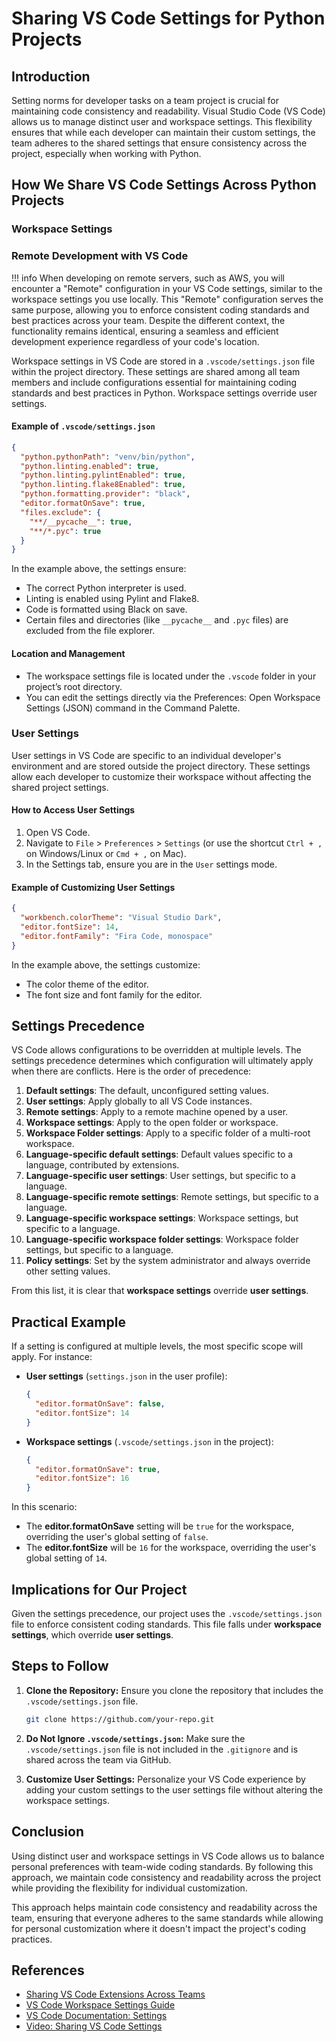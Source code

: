 # Sharing VS Code Settings for Python Projects

## Introduction

Setting norms for developer tasks on a team project is crucial for
maintaining code consistency and readability. Visual Studio Code (VS
Code) allows us to manage distinct user and workspace settings. This
flexibility ensures that while each developer can maintain their custom
settings, the team adheres to the shared settings that ensure
consistency across the project, especially when working with Python.

## How We Share VS Code Settings Across Python Projects

### Workspace Settings

### Remote Development with VS Code

!!! info
    When developing on remote servers, such as AWS, you will encounter a "Remote" configuration in your VS Code settings, similar to the workspace settings you use locally. This "Remote" configuration serves the same purpose, allowing you to enforce consistent coding standards and best practices across your team. Despite the different context, the functionality remains identical, ensuring a seamless and efficient development experience regardless of your code's location.

Workspace settings in VS Code are stored in a `.vscode/settings.json`
file within the project directory. These settings are shared among all
team members and include configurations essential for maintaining coding
standards and best practices in Python. Workspace settings override user
settings.

#### Example of `.vscode/settings.json`

```json
{
  "python.pythonPath": "venv/bin/python",
  "python.linting.enabled": true,
  "python.linting.pylintEnabled": true,
  "python.linting.flake8Enabled": true,
  "python.formatting.provider": "black",
  "editor.formatOnSave": true,
  "files.exclude": {
    "**/__pycache__": true,
    "**/*.pyc": true
  }
}
```

In the example above, the settings ensure:
- The correct Python interpreter is used.
- Linting is enabled using Pylint and Flake8.
- Code is formatted using Black on save.
- Certain files and directories (like `__pycache__` and `.pyc` files)
  are excluded from the file explorer.

#### Location and Management

- The workspace settings file is located under the `.vscode` folder in
  your project’s root directory.
- You can edit the settings directly via the Preferences: Open Workspace
  Settings (JSON) command in the Command Palette.

### User Settings

User settings in VS Code are specific to an individual developer's
environment and are stored outside the project directory. These settings
allow each developer to customize their workspace without affecting the
shared project settings.

#### How to Access User Settings

1. Open VS Code.
2. Navigate to `File` > `Preferences` > `Settings` (or use the shortcut
   `Ctrl + ,` on Windows/Linux or `Cmd + ,` on Mac).
3. In the Settings tab, ensure you are in the `User` settings mode.

#### Example of Customizing User Settings

```json
{
  "workbench.colorTheme": "Visual Studio Dark",
  "editor.fontSize": 14,
  "editor.fontFamily": "Fira Code, monospace"
}
```

In the example above, the settings customize:

- The color theme of the editor.
- The font size and font family for the editor.

## Settings Precedence

VS Code allows configurations to be overridden at multiple levels. The
settings precedence determines which configuration will ultimately apply
when there are conflicts. Here is the order of precedence:

1. **Default settings**: The default, unconfigured setting values.
2. **User settings**: Apply globally to all VS Code instances.
3. **Remote settings**: Apply to a remote machine opened by a user.
4. **Workspace settings**: Apply to the open folder or workspace.
5. **Workspace Folder settings**: Apply to a specific folder of a
   multi-root workspace.
6. **Language-specific default settings**: Default values specific to a
   language, contributed by extensions.
7. **Language-specific user settings**: User settings, but specific to a
   language.
8. **Language-specific remote settings**: Remote settings, but specific
   to a language.
9. **Language-specific workspace settings**: Workspace settings, but
   specific to a language.
10. **Language-specific workspace folder settings**: Workspace folder
    settings, but specific to a language.
11. **Policy settings**: Set by the system administrator and always
    override other setting values.

From this list, it is clear that **workspace settings** override **user
settings**.

## Practical Example

If a setting is configured at multiple levels, the most specific scope
will apply. For instance:

- **User settings** (`settings.json` in the user profile):

  ```json
  {
    "editor.formatOnSave": false,
    "editor.fontSize": 14
  }
  ```

- **Workspace settings** (`.vscode/settings.json` in the project):

  ```json
  {
    "editor.formatOnSave": true,
    "editor.fontSize": 16
  }
  ```

In this scenario:

- The **editor.formatOnSave** setting will be `true` for the workspace,
  overriding the user's global setting of `false`.
- The **editor.fontSize** will be `16` for the workspace, overriding the
  user's global setting of `14`.

## Implications for Our Project

Given the settings precedence, our project uses the
`.vscode/settings.json` file to enforce consistent coding standards.
This file falls under **workspace settings**, which override **user
settings**.

## Steps to Follow

1. **Clone the Repository:** Ensure you clone the repository that
   includes the `.vscode/settings.json` file.

   ```bash
   git clone https://github.com/your-repo.git
   ```

2. **Do Not Ignore `.vscode/settings.json`:** Make sure the
   `.vscode/settings.json` file is not included in the `.gitignore` and
   is shared across the team via GitHub.

3. **Customize User Settings:** Personalize your VS Code experience by
   adding your custom settings to the user settings file without
   altering the workspace settings.

## Conclusion

Using distinct user and workspace settings in VS Code allows us to
balance personal preferences with team-wide coding standards. By
following this approach, we maintain code consistency and readability
across the project while providing the flexibility for individual
customization.

This approach helps maintain code consistency and readability across the
team, ensuring that everyone adheres to the same standards while
allowing for personal customization where it doesn't impact the
project's coding practices.

## References

- [Sharing VS Code Extensions Across
  Teams](https://dev.to/musixmatch/sharing-vs-code-extensions-across-teams-22ij)
- [VS Code Workspace Settings
  Guide](https://spin.atomicobject.com/vscode-workspace-settings/)
- [VS Code Documentation:
  Settings](https://code.visualstudio.com/docs/getstarted/settings)
- [Video: Sharing VS Code
  Settings](https://www.youtube.com/watch?v=D-Ipyy12Qaw)